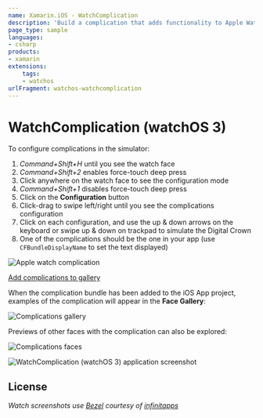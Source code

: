```yaml
---
name: Xamarin.iOS - WatchComplication
description: 'Build a complication that adds functionality to Apple Watch faces (watchOS)'
page_type: sample
languages:
- csharp
products:
- xamarin
extensions:
    tags:
    - watchos
urlFragment: watchos-watchcomplication
---
```

# WatchComplication (watchOS 3)

To configure complications in the simulator:

1. *Command+Shift+H* until you see the watch face
2. *Command+Shift+2* enables force-touch deep press
3. Click anywhere on the watch face to see the configuration mode
4. *Command+Shift+1* disables force-touch deep press
5. Click on the **Configuration** button
6. Click-drag to swipe left/right until you see the complications configuration
7. Click on each configuration, and use the up & down arrows on the keyboard or swipe up & down on trackpad to simulate the Digital Crown
8. One of the complications should be the one in your app (use `CFBundleDisplayName` to set the text displayed)

![Apple watch complication](Screenshots/configure-complications.png)

[Add complications to gallery](https://developer.apple.com/library/prerelease/content/releasenotes/WatchKit/AddingComplications/)

When the complication bundle has been added to the iOS App project, examples of the complication will appear in the **Face Gallery**:

![Complications gallery](Screenshots/gallery2-sml.png)

Previews of other faces with the complication can also be explored:

![Complications faces](Screenshots/gallery1-sml.png)

![WatchComplication (watchOS 3) application screenshot](Screenshots/complication-scribble.png "WatchComplication (watchOS 3) application screenshot")

## License

*Watch screenshots use [Bezel] courtesy of [infinitapps]*  

[Bezel]:http://infinitapps.com/bezel/
[infinitapps]:http://infinitapps.com/

